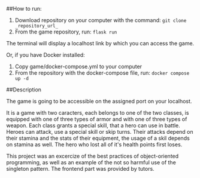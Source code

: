 ##How to run:

1. Download repository on your computer with the command:
`git clone _repository_url_ `
2. From the game repository, run:
`flask run`

The terminal will display a localhost link by which you can access the game.

Or, if you have Docker installed:

1. Copy game/docker-compose.yml to your computer
2. From the repository with the docker-compose file, run:
`docker compose up -d`

##Description

The game is going to be accessible on the assigned port on your localhost.

It is a game with two caracters, each belongs to one of the two classes, is equipped with one of three types of armor and with one of three types of weapon. Each class grants a special skill, that a hero can use in battle. Heroes can attack, use a special skill or skip turns. Their attacks depend on their stamina and the stats of their equipment, the usage of a skil depends on stamina as well. The hero who lost all of it's health points first loses.

This project was an excercize of the best practices of object-oriented programming, as well as an example of the not so harmful use of the singleton pattern. The frontend part was provided by tutors.